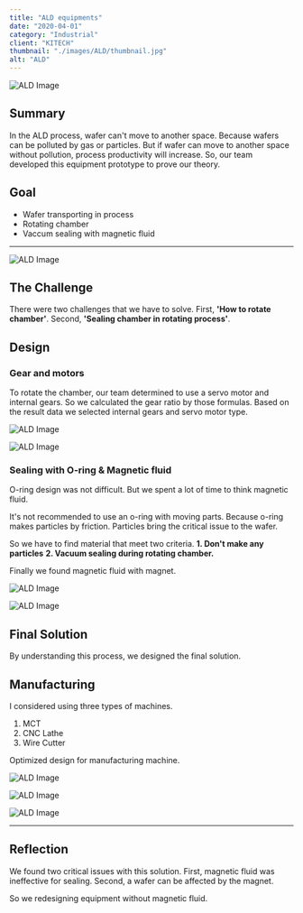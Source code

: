```yaml
---
title: "ALD equipments"
date: "2020-04-01"
category: "Industrial"
client: "KITECH"
thumbnail: "./images/ALD/thumbnail.jpg"
alt: "ALD"
---
```


![ALD Image](https://i.imgur.com/G6fuleq.png)

## Summary

In the ALD process, wafer can't move to another space. Because wafers can be polluted by gas or particles. But if wafer can move to another space without pollution, process productivity will increase. So, our team developed this equipment prototype to prove our theory.

## Goal

- Wafer transporting in process
- Rotating chamber
- Vaccum sealing with magnetic fluid

---

![ALD Image](https://i.imgur.com/pdhw0fS.png)

## The Challenge

There were two challenges that we have to solve.
First, **'How to rotate chamber'**. Second, **'Sealing chamber in rotating process'**.

## Design

### Gear and motors

To rotate the chamber, our team determined to use a servo motor and internal gears. So we calculated the gear ratio by those formulas. Based on the result data we selected internal gears and servo motor type.

![ALD Image](https://i.imgur.com/DVwd0yg.jpg)

![ALD Image](https://i.imgur.com/ndH1BGy.jpg)

### Sealing with O-ring & Magnetic fluid

O-ring design was not difficult. But we spent a lot of time to think magnetic fluid.

It's not recommended to use an o-ring with moving parts. Because o-ring makes particles by friction. Particles bring the critical issue to the wafer.

So we have to find material that meet two criteria.
**1. Don't make any particles**
**2. Vacuum sealing during rotating chamber.**

Finally we found magnetic fluid with magnet.

![ALD Image](https://i.imgur.com/PWrC0pF.png)

![ALD Image](https://i.imgur.com/qXSVH8A.png)

## Final Solution

By understanding this process, we designed the final solution.

## Manufacturing

I considered using three types of machines.

1. MCT
2. CNC Lathe
3. Wire Cutter

Optimized design for manufacturing machine.

![ALD Image](https://i.imgur.com/E0B7RR3.jpg)

![ALD Image](https://i.imgur.com/iR147O4.jpg)

![ALD Image](https://i.imgur.com/O5r1fuA.jpg)

---

## Reflection

We found two critical issues with this solution. First, magnetic fluid was ineffective for sealing. Second, a wafer can be affected by the magnet.

So we redesigning equipment without magnetic fluid.
